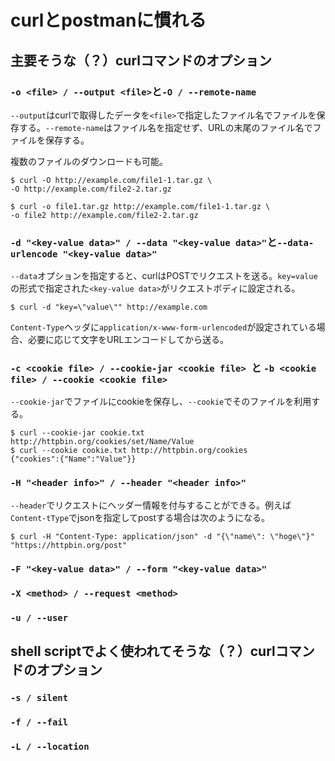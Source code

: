 # curlとpostmanに慣れる

## 主要そうな（？）curlコマンドのオプション

### `-o <file> / --output <file>`と`-O / --remote-name`

`--output`はcurlで取得したデータを`<file>`で指定したファイル名でファイルを保存する。`--remote-name`はファイル名を指定せず、URLの末尾のファイル名でファイルを保存する。

複数のファイルのダウンロードも可能。

```
$ curl -O http://example.com/file1-1.tar.gz \
-O http://example.com/file2-2.tar.gz
```

```
$ curl -o file1.tar.gz http://example.com/file1-1.tar.gz \
-o file2 http://example.com/file2-2.tar.gz
```

### `-d "<key-value data>" / --data "<key-value data>"`と`--data-urlencode "<key-value data>"`

`--data`オプションを指定すると、curlはPOSTでリクエストを送る。`key=value`の形式で指定された`<key-value data>`がリクエストボディに設定される。

```
$ curl -d "key=\"value\"" http://example.com
```

`Content-Type`ヘッダに`application/x-www-form-urlencoded`が設定されている場合、必要に応じて文字をURLエンコードしてから送る。

### `-c <cookie file> / --cookie-jar <cookie file> `と `-b <cookie file> / --cookie <cookie file>`

`--cookie-jar`でファイルにcookieを保存し、`--cookie`でそのファイルを利用する。

```
$ curl --cookie-jar cookie.txt http://httpbin.org/cookies/set/Name/Value
$ curl --cookie cookie.txt http://httpbin.org/cookies           
{"cookies":{"Name":"Value"}}
```

### `-H "<header info>" / --header "<header info>"`

`--header`でリクエストにヘッダー情報を付与することができる。例えば`Content-tType`でjsonを指定してpostする場合は次のようになる。

```
$ curl -H "Content-Type: application/json" -d "{\"name\": \"hoge\"}" "https://httpbin.org/post"
```

### `-F "<key-value data>" / --form "<key-value data>"`

### `-X <method> / --request <method>`

### `-u / --user`

## shell scriptでよく使われてそうな（？）curlコマンドのオプション

### `-s / silent`

### `-f / --fail`

### `-L / --location`

